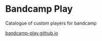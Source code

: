 # Bandcamp Play

Catalogue of custom players for bandcamp 

[bandcamp-play.github.io](http://bandcamp-play.github.io)


